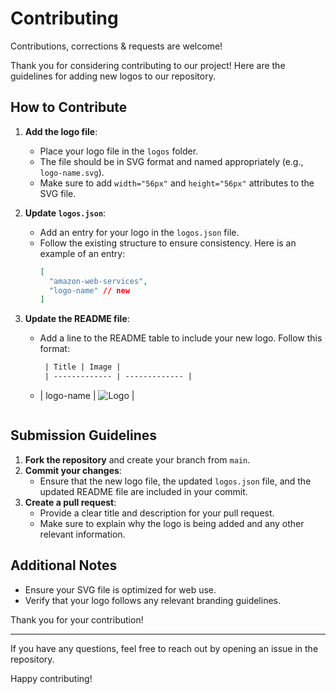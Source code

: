 # Contributing

Contributions, corrections & requests are welcome!

Thank you for considering contributing to our project! Here are the guidelines for adding new logos to our repository.

## How to Contribute

1. **Add the logo file**:
    - Place your logo file in the `logos` folder.
    - The file should be in SVG format and named appropriately (e.g., `logo-name.svg`).
    - Make sure to add `width="56px"` and `height="56px"` attributes to the SVG file.

2. **Update `logos.json`**:
    - Add an entry for your logo in the `logos.json` file.
    - Follow the existing structure to ensure consistency. Here is an example of an entry:
      ```json
      [
        "amazon-web-services",
        "logo-name" // new
      ]
      ```

3. **Update the README file**:
    - Add a line to the README table to include your new logo. Follow this format:
      ```diff
       | Title | Image |
       | ------------- | ------------- |
     + | logo-name | ![Logo](./logos/logo-name.svg) |
      ```

## Submission Guidelines

1. **Fork the repository** and create your branch from `main`.
2. **Commit your changes**:
    - Ensure that the new logo file, the updated `logos.json` file, and the updated README file are included in your commit.
3. **Create a pull request**:
    - Provide a clear title and description for your pull request.
    - Make sure to explain why the logo is being added and any other relevant information.

## Additional Notes

- Ensure your SVG file is optimized for web use.
- Verify that your logo follows any relevant branding guidelines.

Thank you for your contribution!

---

If you have any questions, feel free to reach out by opening an issue in the repository.

Happy contributing!
